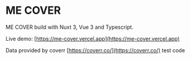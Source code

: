 # ME COVER

ME COVER build with Nuxt 3, Vue 3 and Typescript.

Live demo: [https://me-cover.vercel.app](https://me-cover.vercel.app)

 
Data provided by coverr [https://coverr.co/](https://coverr.co/)
test code